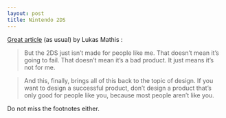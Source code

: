 ```yaml
---
layout: post
title: Nintendo 2DS
---
```


[Great article](http://ignorethecode.net/blog/2013/08/29/nintendo/) (as usual) by Lukas Mathis :

> But the 2DS just isn’t made for people like me. That doesn’t mean it’s going to fail. That doesn’t mean it’s a bad product. It just means it’s not for me.

> And this, finally, brings all of this back to the topic of design. If you want to design a successful product, don’t design a product that’s only good for people like you, because most people aren’t like you.

Do not miss the footnotes either.